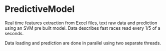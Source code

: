 # PredictiveModel

Real time features extraction from Excel files, text raw data and prediction using an SVM pre built model.
Data describes fast races read every 1/5 of a seconds.

Data loading and prediction are done in parallel using two separate threads.
